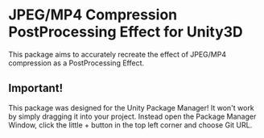 # JPEG/MP4 Compression PostProcessing Effect for Unity3D
This package aims to accurately recreate the effect of JPEG/MP4 compression as a PostProcessing Effect.

## Important!
This package was designed for the Unity Package Manager! It won't work by simply dragging it into your project.
Instead open the Package Manager Window, click the little + button in the top left corner and choose Git URL.
